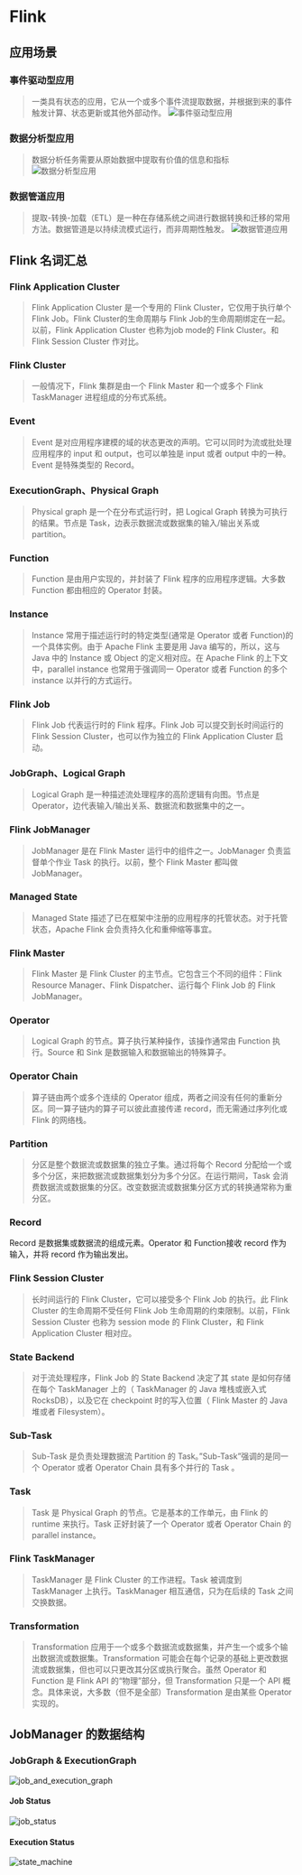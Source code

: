 # Flink

## 应用场景

### 事件驱动型应用

> 一类具有状态的应用，它从一个或多个事件流提取数据，并根据到来的事件触发计算、状态更新或其他外部动作。
![事件驱动型应用](./assets/usecases-eventdrivenapps.png)

### 数据分析型应用

> 数据分析任务需要从原始数据中提取有价值的信息和指标
![数据分析型应用](./assets/usecases-analytics.png)

### 数据管道应用

> 提取-转换-加载（ETL）是一种在存储系统之间进行数据转换和迁移的常用方法。数据管道是以持续流模式运行，而非周期性触发。
![数据管道应用](./assets/usecases-datapipelines.png)

## Flink 名词汇总

### Flink Application Cluster

> Flink Application Cluster 是一个专用的 Flink Cluster，它仅用于执行单个 Flink Job。Flink Cluster的生命周期与 Flink Job的生命周期绑定在一起。以前，Flink Application Cluster 也称为job mode的 Flink Cluster。和 Flink Session Cluster 作对比。

### Flink Cluster

> 一般情况下，Flink 集群是由一个 Flink Master 和一个或多个 Flink TaskManager 进程组成的分布式系统。

### Event

> Event 是对应用程序建模的域的状态更改的声明。它可以同时为流或批处理应用程序的 input 和 output，也可以单独是 input 或者 output 中的一种。Event 是特殊类型的 Record。

### ExecutionGraph、Physical Graph

> Physical graph 是一个在分布式运行时，把 Logical Graph 转换为可执行的结果。节点是 Task，边表示数据流或数据集的输入/输出关系或 partition。

### Function

> Function 是由用户实现的，并封装了 Flink 程序的应用程序逻辑。大多数 Function 都由相应的 Operator 封装。

### Instance

> Instance 常用于描述运行时的特定类型(通常是 Operator 或者 Function)的一个具体实例。由于 Apache Flink 主要是用 Java 编写的，所以，这与 Java 中的 Instance 或 Object 的定义相对应。在 Apache Flink 的上下文中，parallel instance 也常用于强调同一 Operator 或者 Function 的多个 instance 以并行的方式运行。

### Flink Job

> Flink Job 代表运行时的 Flink 程序。Flink Job 可以提交到长时间运行的 Flink Session Cluster，也可以作为独立的 Flink Application Cluster 启动。

### JobGraph、Logical Graph

> Logical Graph 是一种描述流处理程序的高阶逻辑有向图。节点是Operator，边代表输入/输出关系、数据流和数据集中的之一。

### Flink JobManager

> JobManager 是在 Flink Master 运行中的组件之一。JobManager 负责监督单个作业 Task 的执行。以前，整个 Flink Master 都叫做 JobManager。

### Managed State

> Managed State 描述了已在框架中注册的应用程序的托管状态。对于托管状态，Apache Flink 会负责持久化和重伸缩等事宜。

### Flink Master

> Flink Master 是 Flink Cluster 的主节点。它包含三个不同的组件：Flink Resource Manager、Flink Dispatcher、运行每个 Flink Job 的 Flink JobManager。

### Operator

> Logical Graph 的节点。算子执行某种操作，该操作通常由 Function 执行。Source 和 Sink 是数据输入和数据输出的特殊算子。

### Operator Chain

> 算子链由两个或多个连续的 Operator 组成，两者之间没有任何的重新分区。同一算子链内的算子可以彼此直接传递 record，而无需通过序列化或 Flink 的网络栈。

### Partition

> 分区是整个数据流或数据集的独立子集。通过将每个 Record 分配给一个或多个分区，来把数据流或数据集划分为多个分区。在运行期间，Task 会消费数据流或数据集的分区。改变数据流或数据集分区方式的转换通常称为重分区。

### Record

Record 是数据集或数据流的组成元素。Operator 和 Function接收 record 作为输入，并将 record 作为输出发出。

### Flink Session Cluster

> 长时间运行的 Flink Cluster，它可以接受多个 Flink Job 的执行。此 Flink Cluster 的生命周期不受任何 Flink Job 生命周期的约束限制。以前，Flink Session Cluster 也称为 session mode 的 Flink Cluster，和 Flink Application Cluster 相对应。

### State Backend

> 对于流处理程序，Flink Job 的 State Backend 决定了其 state 是如何存储在每个 TaskManager 上的（ TaskManager 的 Java 堆栈或嵌入式 RocksDB），以及它在 checkpoint 时的写入位置（ Flink Master 的 Java 堆或者 Filesystem）。

### Sub-Task

> Sub-Task 是负责处理数据流 Partition 的 Task。”Sub-Task”强调的是同一个 Operator 或者 Operator Chain 具有多个并行的 Task 。

### Task

> Task 是 Physical Graph 的节点。它是基本的工作单元，由 Flink 的 runtime 来执行。Task 正好封装了一个 Operator 或者 Operator Chain 的 parallel instance。

### Flink TaskManager

> TaskManager 是 Flink Cluster 的工作进程。Task 被调度到 TaskManager 上执行。TaskManager 相互通信，只为在后续的 Task 之间交换数据。

### Transformation

> Transformation 应用于一个或多个数据流或数据集，并产生一个或多个输出数据流或数据集。Transformation 可能会在每个记录的基础上更改数据流或数据集，但也可以只更改其分区或执行聚合。虽然 Operator 和 Function 是 Flink API 的“物理”部分，但 Transformation 只是一个 API 概念。具体来说，大多数（但不是全部）Transformation 是由某些 Operator 实现的。

## JobManager 的数据结构

### JobGraph & ExecutionGraph

![job_and_execution_graph](./assets/job_and_execution_graph.svg)

#### Job Status

![job_status](./assets/job_status.svg)

#### Execution Status

![state_machine](./assets/state_machine.svg)
